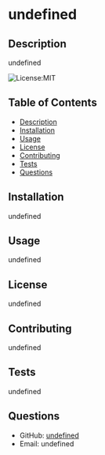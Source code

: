 # undefined   
  ## Description 
  undefined

  ![License:MIT](https://img.shields.io/badge/License-MIT-yellow.svg)

  ## Table of Contents
  - [Description](#description)
  - [Installation](#installation)
  - [Usage](#usage)
  - [License](#license)
  - [Contributing](#contributing)
  - [Tests](#tests)
  - [Questions](#questions)

  ## Installation 
  undefined

  ## Usage
  undefined

  ## License
  undefined
  
  
  ## Contributing
  undefined

  ## Tests
  undefined

  ## Questions
  - GitHub: [undefined](https://github.com/undefined)
  - Email: undefined

